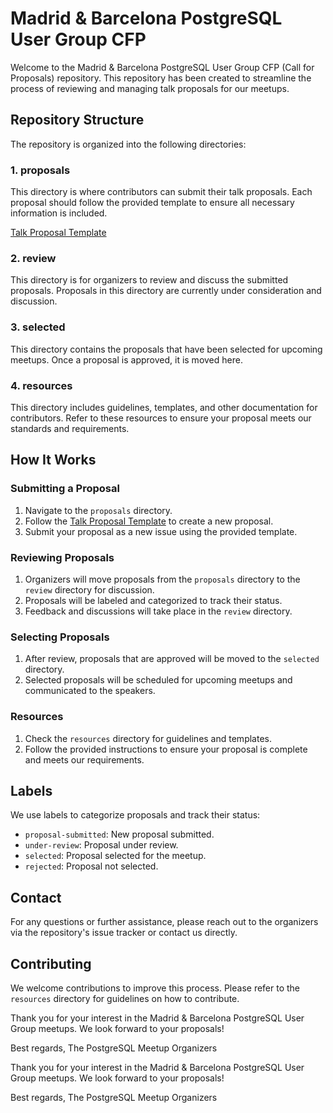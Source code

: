 # Madrid & Barcelona PostgreSQL User Group CFP

Welcome to the Madrid & Barcelona PostgreSQL User Group CFP (Call for Proposals) repository. This repository has been created to streamline the process of reviewing and managing talk proposals for our meetups.

## Repository Structure

The repository is organized into the following directories:

### 1. proposals
This directory is where contributors can submit their talk proposals. Each proposal should follow the provided template to ensure all necessary information is included. 

[Talk Proposal Template](https://github.com/Cucciman/postgresql-meetup-cfp/blob/main/proposals/PROPOSAL_TEMPLATE.md)

### 2. review
This directory is for organizers to review and discuss the submitted proposals. Proposals in this directory are currently under consideration and discussion.

### 3. selected
This directory contains the proposals that have been selected for upcoming meetups. Once a proposal is approved, it is moved here.

### 4. resources
This directory includes guidelines, templates, and other documentation for contributors. Refer to these resources to ensure your proposal meets our standards and requirements.

## How It Works

### Submitting a Proposal
1. Navigate to the `proposals` directory.
2. Follow the [Talk Proposal Template](https://github.com/Cucciman/postgresql-meetup-cfp/blob/main/proposals/PROPOSAL_TEMPLATE.md) to create a new proposal.
3. Submit your proposal as a new issue using the provided template.

### Reviewing Proposals
1. Organizers will move proposals from the `proposals` directory to the `review` directory for discussion.
2. Proposals will be labeled and categorized to track their status.
3. Feedback and discussions will take place in the `review` directory.

### Selecting Proposals
1. After review, proposals that are approved will be moved to the `selected` directory.
2. Selected proposals will be scheduled for upcoming meetups and communicated to the speakers.

### Resources
1. Check the `resources` directory for guidelines and templates.
2. Follow the provided instructions to ensure your proposal is complete and meets our requirements.

## Labels

We use labels to categorize proposals and track their status:
- `proposal-submitted`: New proposal submitted.
- `under-review`: Proposal under review.
- `selected`: Proposal selected for the meetup.
- `rejected`: Proposal not selected.

## Contact

For any questions or further assistance, please reach out to the organizers via the repository's issue tracker or contact us directly.

## Contributing

We welcome contributions to improve this process. Please refer to the `resources` directory for guidelines on how to contribute.

Thank you for your interest in the Madrid & Barcelona PostgreSQL User Group meetups. We look forward to your proposals!

Best regards,
The PostgreSQL Meetup Organizers


Thank you for your interest in the Madrid & Barcelona PostgreSQL User Group meetups. We look forward to your proposals!

Best regards,
The PostgreSQL Meetup Organizers

